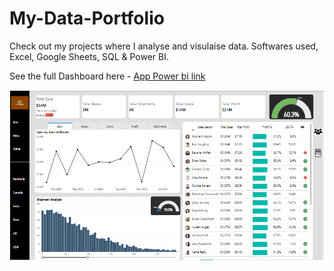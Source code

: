 # My-Data-Portfolio
Check out my projects where I analyse and visulaise data. 
Softwares used, Excel, Google Sheets, SQL & Power BI.

See the full Dashboard here - 
[App Power bi link](https://app.powerbi.com/view?r=eyJrIjoiMTNiNDUwMjgtY2Y3NS00MDk5LWIyZDEtMTg2Nzg0MWQzNDQ5IiwidCI6ImZlZTNiOTE2LTAxYzEtNDk4Ny1hNjQ2LWUxOTM0MzJiOWVhYSIsImMiOjl9)

![Portfolio Dashboard](https://github.com/Noobmaster1111/My-Data-Portfolio/blob/710f18983d4830b28b2571fd82f0e5ae47d7d517/Sales%20Analytics%20Dashboard_Screenshot.PNG)

